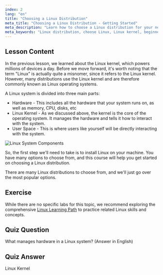 ```yaml
---
index: 2
lang: "en"
title: "Choosing a Linux Distribution"
meta_title: "Choosing a Linux Distribution - Getting Started"
meta_description: "Learn how to choose a Linux distribution for your needs. Explore popular options and understand kernel, hardware, and user space. Start your Linux journey!"
meta_keywords: "Linux distribution, choose Linux, Linux kernel, beginner Linux, Linux guide, install Linux, Linux tutorial"
---
```


## Lesson Content

In the previous lesson, we learned about the Linux kernel, which powers millions of devices a day. Before we move forward, it's worth noting that the term "Linux" is actually quite a misnomer, since it refers to the Linux kernel. However, many distributions use the Linux kernel and are therefore commonly known as Linux operating systems.

A Linux system is divided into three main parts:

- Hardware - This includes all the hardware that your system runs on, as well as memory, CPU, disks, etc
- Linux Kernel - As we discussed above, the kernel is the core of the operating system. It manages the hardware and tells it how to interact with the system.
- User Space - This is where users like yourself will be directly interacting with the system.

![Linux System Components](https://file.labex.io/images/24aceec7-8503-45a6-9f1e-18dd42ba4ee4.jpg)

So, the first step we'll need to take is to install Linux on your machine. You have many options to choose from, and this course will help you get started on choosing a Linux distribution.

There are many Linux distributions to choose from, and we'll just go over the most popular options.

## Exercise

While there are no specific labs for this topic, we recommend exploring the comprehensive [Linux Learning Path](https://labex.io/learn/linux) to practice related Linux skills and concepts.

## Quiz Question

What manages hardware in a Linux system? (Answer in English)

## Quiz Answer

Linux Kernel
